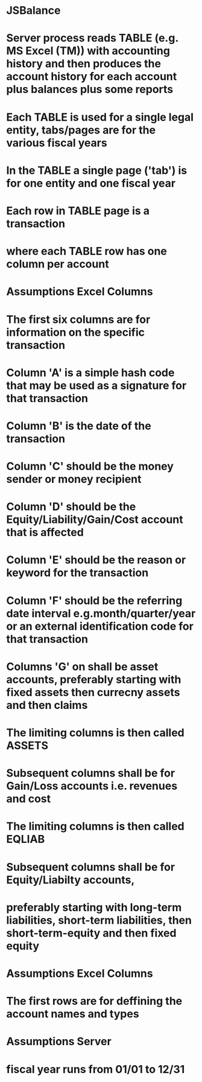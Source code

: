 # JSBalance

# Server process reads TABLE (e.g. MS Excel (TM)) with accounting history and then produces the account history for each account plus balances plus some reports

# Each TABLE is used for a single legal entity, tabs/pages are for the various fiscal years
# In the TABLE a single page ('tab') is for one entity and one fiscal year 
# Each row in TABLE page is a transaction
# where each TABLE row has one column per account

# Assumptions Excel Columns
# The first six columns are for information on the specific transaction
# Column  'A' is a simple hash code that may be used as a signature for that transaction
# Column  'B' is the date of the transaction
# Column  'C' should be the money sender or money recipient 
# Column  'D' should be the Equity/Liability/Gain/Cost account that is affected
# Column  'E' should be the reason or keyword for the transaction
# Column  'F' should be the referring date interval e.g.month/quarter/year or an external identification code for that transaction 
# Columns 'G' on shall be asset accounts, preferably starting with fixed assets then currecny assets and then claims
# The limiting columns is then called ASSETS
# Subsequent columns shall be for Gain/Loss accounts i.e. revenues and cost
# The limiting columns is then called EQLIAB
# Subsequent columns shall be for Equity/Liabilty accounts, 
# preferably starting with long-term liabilities, short-term liabilities, then short-term-equity and then fixed equity

# Assumptions Excel Columns
# The first rows are for deffining the account names and types


# Assumptions Server
# fiscal year runs from 01/01 to 12/31
